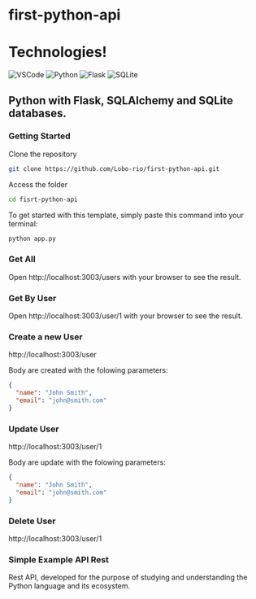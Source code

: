 # first-python-api

# Technologies!

![VSCode](https://img.shields.io/badge/Visual_Studio_Code-0078D4?style=for-the-badge&logo=visual%20studio%20code&logoColor=white)
![Python](https://img.shields.io/badge/python-3670A0?style=for-the-badge&logo=python&logoColor=ffdd54)
![Flask](https://img.shields.io/badge/flask-%23000.svg?style=for-the-badge&logo=flask&logoColor=white)
![SQLite](https://img.shields.io/badge/sqlite-%2307405e.svg?style=for-the-badge&logo=sqlite&logoColor=white)

## Python with Flask, SQLAlchemy and SQLite databases.

### Getting Started

Clone the repository

```bash
git clone https://github.com/Lobo-rio/first-python-api.git
```

Access the folder

```bash
cd fisrt-python-api
```

To get started with this template, simply paste this command into your terminal:

```bash
python app.py
```

### Get All

Open http://localhost:3003/users with your browser to see the result.

### Get By User

Open http://localhost:3003/user/1 with your browser to see the result.

### Create a new User

http://localhost:3003/user

Body are created with the folowing parameters:

```json
{
  "name": "John Smith",
  "email": "john@smith.com"
}
```

### Update User

http://localhost:3003/user/1

Body are update with the folowing parameters:

```json
{
  "name": "John Smith",
  "email": "john@smith.com"
}
```

### Delete User

http://localhost:3003/user/1

### Simple Example API Rest

Rest API, developed for the purpose of studying and understanding the Python language and its ecosystem.
